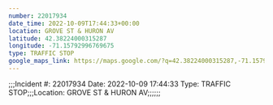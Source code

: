 ```yaml
---
number: 22017934
date_time: 2022-10-09T17:44:33+00:00
location: GROVE ST & HURON AV
latitude: 42.38224000315287
longitude: -71.15792996769675
type: TRAFFIC STOP
google_maps_link: https://maps.google.com/?q=42.38224000315287,-71.15792996769675
---
```


;;;Incident #: 22017934  Date: 2022-10-09 17:44:33   Type: TRAFFIC STOP;;;Location: GROVE ST & HURON AV;;;;;;
